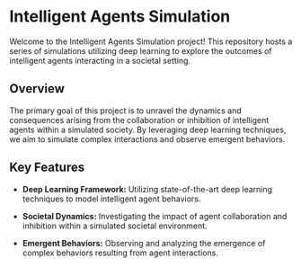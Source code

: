 # Intelligent Agents Simulation

Welcome to the Intelligent Agents Simulation project! This repository hosts a series of simulations utilizing deep learning to explore the outcomes of intelligent agents interacting in a societal setting.

## Overview

The primary goal of this project is to unravel the dynamics and consequences arising from the collaboration or inhibition of intelligent agents within a simulated society. By leveraging deep learning techniques, we aim to simulate complex interactions and observe emergent behaviors.

## Key Features

- **Deep Learning Framework:** Utilizing state-of-the-art deep learning techniques to model intelligent agent behaviors.

- **Societal Dynamics:** Investigating the impact of agent collaboration and inhibition within a simulated societal environment.

- **Emergent Behaviors:** Observing and analyzing the emergence of complex behaviors resulting from agent interactions.
